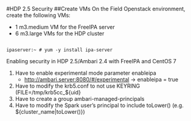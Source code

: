 #HDP 2.5 Security
##Create VMs
On the Field Openstack environment, create the following VMs:
- 1 m3.medium VM for the FreeIPA server
- 6 m3.large VMs for the HDP cluster

<code>
ipaserver:~ # yum -y install ipa-server
</code>

Enabling security in HDP 2.5/Ambari 2.4 with FreeIPA and CentOS 7

1. Have to enable experimental mode parameter enableipa
    - http://ambari.server:8080/#/experimental -> enableipa = true
2. Have to modify the krb5.conf to not use KEYRING (FILE=/tmp/krb5cc_${uid}
3. Have to create a group ambari-managed-principals
4. Have to modify the Spark user’s principal to include toLower() (e.g. ${cluster_name|toLower()})
